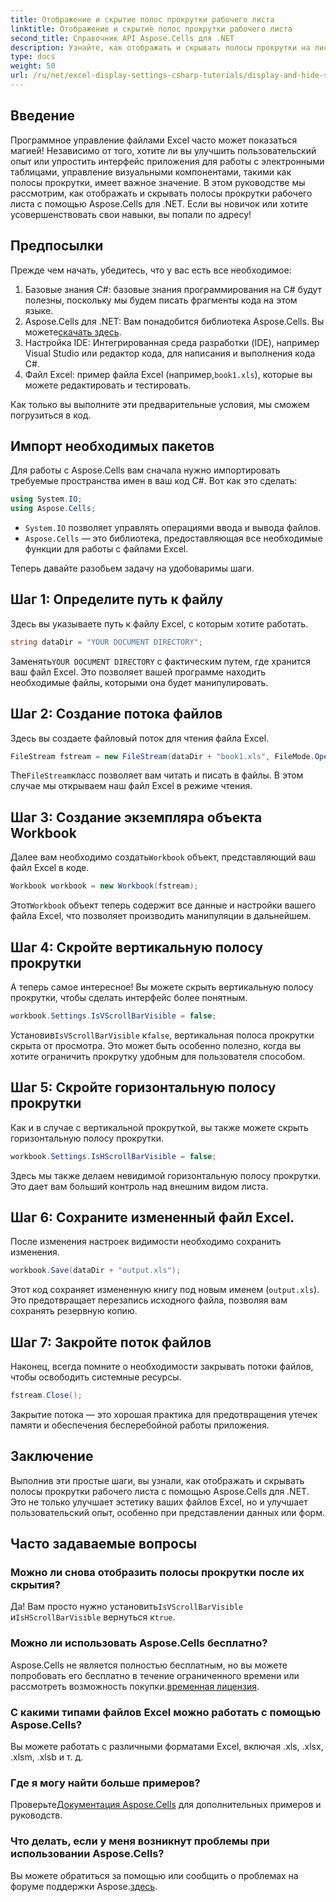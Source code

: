 ```yaml
---
title: Отображение и скрытие полос прокрутки рабочего листа
linktitle: Отображение и скрытие полос прокрутки рабочего листа
second_title: Справочник API Aspose.Cells для .NET
description: Узнайте, как отображать и скрывать полосы прокрутки на листах Excel с помощью Aspose.Cells для .NET, из этого подробного и простого в использовании руководства.
type: docs
weight: 50
url: /ru/net/excel-display-settings-csharp-tutorials/display-and-hide-scroll-bars-of-worksheet/
---
```

## Введение

Программное управление файлами Excel часто может показаться магией! Независимо от того, хотите ли вы улучшить пользовательский опыт или упростить интерфейс приложения для работы с электронными таблицами, управление визуальными компонентами, такими как полосы прокрутки, имеет важное значение. В этом руководстве мы рассмотрим, как отображать и скрывать полосы прокрутки рабочего листа с помощью Aspose.Cells для .NET. Если вы новичок или хотите усовершенствовать свои навыки, вы попали по адресу!

## Предпосылки

Прежде чем начать, убедитесь, что у вас есть все необходимое:

1. Базовые знания C#: базовые знания программирования на C# будут полезны, поскольку мы будем писать фрагменты кода на этом языке.
2.  Aspose.Cells для .NET: Вам понадобится библиотека Aspose.Cells. Вы можете[скачать здесь](https://releases.aspose.com/cells/net/).
3. Настройка IDE: Интегрированная среда разработки (IDE), например Visual Studio или редактор кода, для написания и выполнения кода C#.
4.  Файл Excel: пример файла Excel (например,`book1.xls`), которые вы можете редактировать и тестировать.

Как только вы выполните эти предварительные условия, мы сможем погрузиться в код.

## Импорт необходимых пакетов

Для работы с Aspose.Cells вам сначала нужно импортировать требуемые пространства имен в ваш код C#. Вот как это сделать:

```csharp
using System.IO;
using Aspose.Cells;
```

- `System.IO` позволяет управлять операциями ввода и вывода файлов.
- `Aspose.Cells` — это библиотека, предоставляющая все необходимые функции для работы с файлами Excel.

Теперь давайте разобьем задачу на удобоваримы шаги.

## Шаг 1: Определите путь к файлу

Здесь вы указываете путь к файлу Excel, с которым хотите работать.


```csharp
string dataDir = "YOUR DOCUMENT DIRECTORY";
```
  
 Заменять`YOUR DOCUMENT DIRECTORY` с фактическим путем, где хранится ваш файл Excel. Это позволяет вашей программе находить необходимые файлы, которыми она будет манипулировать.

## Шаг 2: Создание потока файлов

Здесь вы создаете файловый поток для чтения файла Excel.


```csharp
FileStream fstream = new FileStream(dataDir + "book1.xls", FileMode.Open);
```
  
 The`FileStream`класс позволяет вам читать и писать в файлы. В этом случае мы открываем наш файл Excel в режиме чтения.

## Шаг 3: Создание экземпляра объекта Workbook

 Далее вам необходимо создать`Workbook` объект, представляющий ваш файл Excel в коде.


```csharp
Workbook workbook = new Workbook(fstream);
```
  
 Этот`Workbook` объект теперь содержит все данные и настройки вашего файла Excel, что позволяет производить манипуляции в дальнейшем.

## Шаг 4: Скройте вертикальную полосу прокрутки

А теперь самое интересное! Вы можете скрыть вертикальную полосу прокрутки, чтобы сделать интерфейс более понятным.


```csharp
workbook.Settings.IsVScrollBarVisible = false;
```
  
 Установив`IsVScrollBarVisible` к`false`, вертикальная полоса прокрутки скрыта от просмотра. Это может быть особенно полезно, когда вы хотите ограничить прокрутку удобным для пользователя способом.

## Шаг 5: Скройте горизонтальную полосу прокрутки

Как и в случае с вертикальной прокруткой, вы также можете скрыть горизонтальную полосу прокрутки.


```csharp
workbook.Settings.IsHScrollBarVisible = false;
```
  
Здесь мы также делаем невидимой горизонтальную полосу прокрутки. Это дает вам больший контроль над внешним видом листа.

## Шаг 6: Сохраните измененный файл Excel.

После изменения настроек видимости необходимо сохранить изменения. 


```csharp
workbook.Save(dataDir + "output.xls");
```
  
Этот код сохраняет измененную книгу под новым именем (`output.xls`). Это предотвращает перезапись исходного файла, позволяя вам сохранять резервную копию.

## Шаг 7: Закройте поток файлов

Наконец, всегда помните о необходимости закрывать потоки файлов, чтобы освободить системные ресурсы.


```csharp
fstream.Close();
```
  
Закрытие потока — это хорошая практика для предотвращения утечек памяти и обеспечения бесперебойной работы приложения.

## Заключение

Выполнив эти простые шаги, вы узнали, как отображать и скрывать полосы прокрутки рабочего листа с помощью Aspose.Cells для .NET. Это не только улучшает эстетику ваших файлов Excel, но и улучшает пользовательский опыт, особенно при представлении данных или форм. 

## Часто задаваемые вопросы

### Можно ли снова отобразить полосы прокрутки после их скрытия?  
 Да! Вам просто нужно установить`IsVScrollBarVisible` и`IsHScrollBarVisible` вернуться к`true`.

### Можно ли использовать Aspose.Cells бесплатно?  
 Aspose.Cells не является полностью бесплатным, но вы можете попробовать его бесплатно в течение ограниченного времени или рассмотреть возможность покупки.[временная лицензия](https://purchase.aspose.com/temporary-license/).

### С какими типами файлов Excel можно работать с помощью Aspose.Cells?  
Вы можете работать с различными форматами Excel, включая .xls, .xlsx, .xlsm, .xlsb и т. д.

### Где я могу найти больше примеров?  
 Проверьте[Документация Aspose.Cells](https://reference.aspose.com/cells/net/) для дополнительных примеров и руководств.

### Что делать, если у меня возникнут проблемы при использовании Aspose.Cells?  
 Вы можете обратиться за помощью или сообщить о проблемах на форуме поддержки Aspose.[здесь](https://forum.aspose.com/c/cells/9).